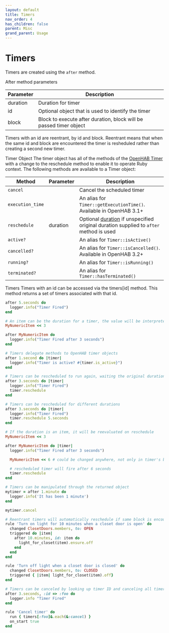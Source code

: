 ```yaml
---
layout: default
title: Timers
nav_order: 4
has_children: false
parent: Misc
grand_parent: Usage
---
```


# Timers

Timers are created using the `after` method.

After method parameters

| Parameter | Description                                                        |
| --------- | ------------------------------------------------------------------ |
| duration  | Duration for timer                                                 |
| id        | Optional object that is used to identify the timer                 |
| block     | Block to execute after duration, block will be passed timer object |

Timers with an id are reentrant, by id and block. Reentrant means that when the same id and block are encountered the timer is resheduled rather than creating a second new timer.

Timer Object
The timer object has all of the methods of the [OpenHAB Timer](https://www.openhab.org/docs/configuration/actions.html#timers) with a change to the reschedule method to enable it to operate Ruby context. The following methods are available to a Timer object:

| Method           | Parameter | Description                                                                                        |
| ---------------- | --------- | -------------------------------------------------------------------------------------------------- |
| `cancel`         |           | Cancel the scheduled timer                                                                         |
| `execution_time` |           | An alias for `Timer::getExecutionTime()`. Available in OpenHAB 3.1+                                |
| `reschedule`     | duration  | Optional [duration](#Duration) if unspecified original duration supplied to `after` method is used |
| `active?`        |           | An alias for `Timer::isActive()`                                                                   |
| `cancelled?`     |           | An alias for `Timer::isCancelled()`. Available in OpenHAB 3.2+                                     |
| `running?`       |           | An alias for `Timer::isRunning()`                                                                  |
| `terminated?`    |           | An alias for `Timer::hasTerminated()`                                                              |

Timers
Timers with an id can be accessed via the timers[id] method. This method returns a set of timers associated with that id.

```ruby
after 5.seconds do
  logger.info("Timer Fired")
end
```

```ruby
# An item can be the duration for a timer, the value will be interpreted as seconds
MyNumericItem << 3

after MyNumericItem do
  logger.info("Timer Fired after 3 seconds")
end
```

```ruby
# Timers delegate methods to OpenHAB timer objects
after 1.second do |timer|
  logger.info("Timer is active? #{timer.is_active}")
end
```

```ruby
# Timers can be rescheduled to run again, waiting the original duration
after 3.seconds do |timer|
  logger.info("Timer Fired")
  timer.reschedule
end
```

```ruby
# Timers can be rescheduled for different durations
after 3.seconds do |timer|
  logger.info("Timer Fired")
  timer.reschedule 5.seconds
end
```

```ruby
# If the duration is an item, it will be reevaluated on reschedule
MyNumericItem << 3

after MyNumericItem do |timer|
  logger.info("Timer Fired after 3 seconds")

  MyNumericItem << 6 # could be changed anywhere, not only in timer's block

  # rescheduled timer will fire after 6 seconds
  timer.reschedule
end
```

```ruby
# Timers can be manipulated through the returned object
mytimer = after 1.minute do
  logger.info('It has been 1 minute')
end

mytimer.cancel
```

```ruby
# Reentrant timers will automatically reschedule if same block is encountered again with same reentrant object
rule 'Turn on light for 10 minutes when a closet door is open' do
  changed ClosetDoors.members, to: OPEN
  triggered do |item|
    after 10.minutes, id: item do
      light_for_closet(item).ensure.off
    end
  end
end

rule 'Turn off light when a closet door is closed' do
  changed ClosetDoors.members, to: CLOSED
  triggered { |item| light_for_closet(item).off}
end
```

```ruby
# Timers can be canceled by looking up timer ID and canceling all timers associated with that ID
after 3.seconds, :id => :foo do
  logger.info "Timer Fired"
end

rule 'Cancel timer' do
  run { timers[:foo]&.each(&:cancel) }
  on_start true
end
```
